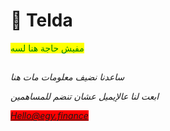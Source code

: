# 💸 Telda

<mark style="color:green;">مفيش حاجة هنا لسه</mark>

##















_ساعدنا نضيف معلومات مات هنا_

_ابعت لنا عالإيميل عشان تنضم للمساهمين_

_<mark style="background-color:red;">Hello@egy.finance</mark>_
